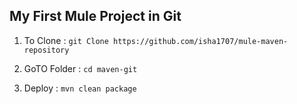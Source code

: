 ## My First Mule Project in Git

1.  To Clone : `git Clone https://github.com/isha1707/mule-maven-repository`

2.  GoTO Folder : `cd maven-git`

3.  Deploy :  `mvn clean package`